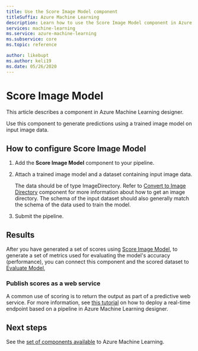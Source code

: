 ```yaml
---
title: Use the Score Image Model component
titleSuffix: Azure Machine Learning
description: Learn how to use the Score Image Model component in Azure Machine Learning to generate predictions using a trained image model.
services: machine-learning
ms.service: azure-machine-learning
ms.subservice: core
ms.topic: reference

author: likebupt
ms.author: keli19
ms.date: 05/26/2020
---
```


# Score Image Model

This article describes a component in Azure Machine Learning designer.

Use this component to generate predictions using a trained image model on input image data.

## How to configure Score Image Model

1. Add the **Score Image Model** component to your pipeline.

2. Attach a trained image model and a dataset containing input image data. 

    The data should be of type ImageDirectory. Refer to [Convert to Image Directory](convert-to-image-directory.md) component for more information about how to get an image directory. The schema of the input dataset should also generally match the schema of the data used to train the model.

3. Submit the pipeline.

## Results

After you have generated a set of scores using [Score Image Model](score-image-model.md), to generate a set of metrics used for evaluating the model's accuracy (performance), you can connect this component and the scored dataset to [Evaluate Model](evaluate-model.md), 

### Publish scores as a web service

A common use of scoring is to return the output as part of a predictive web service. For more information, see [this tutorial](../v1/tutorial-designer-automobile-price-deploy.md) on how to deploy a real-time endpoint based on a pipeline in Azure Machine Learning designer.

## Next steps

See the [set of components available](component-reference.md) to Azure Machine Learning.